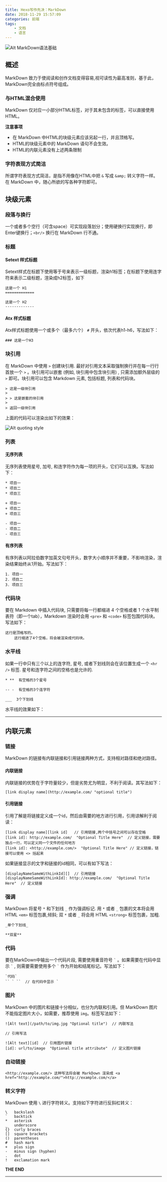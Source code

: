 ```yaml
---
title: Hexo写作先决：MarkDown
date: 2018-11-29 15:57:09
categories: 前端
tags: 
    - 文档
    - 语言
---
```


![Alt MarkDown语法基础](Hexo写作利器-MarkDown/markdown.png "MarkDown语法基础")

## 概述

MarkDown 致力于使阅读和创作文档变得容易,视可读性为最高准则，基于此，MarkDown完全由标点符号组成。

<!-- more -->

### 与HTML混合使用

MarkDown 仅对应一小部分HTML标签，对于其未包含的标签，可以直接使用HTML。

**注意事项**

* 在 MarkDown 中HTML的块级元素应该另起一行，并且顶格写。
* HTML的块级元素中的 MarkDown 语句不会生效。
* HTML的内联元素没有上述两条限制

### 字符表现方式简洁

所谓字符表现方式简洁，是指不用像在HTML中把 `&` 写成 `&amp;` 转义字符一样。在 MarkDown 中，随心所欲的写各种字符即可。

## 块级元素

### 段落与换行

一个或者多个空行（可含space）可实现段落划分；使用硬换行实现换行，即Enter键换行；`<br/>` 换行在 MarkDown 行不通。

### 标题

#### Setext 样式标题

Setext样式在标题下使用等于号来表示一级标题，渲染h1标签；在标题下使用连字符来表示二级标题，渲染成h2标签，如下

    这是一个 H1
    =============

    这是一个 H2
    -------------

#### Atx 样式标题

Atx样式标题使用一个或多个（最多六个） `#` 开头，依次代表h1-h6，写法如下：

    ### 这是一个H3

### 块引用

在 MarkDown 中使用 `>` 创建块引用. 最好对引用文本采取强制换行并在每一行行首放一个 `>` 。块引用可以嵌套 (例如, 块引用中包含块引用) , 只需添加额外层级的 `>` 即可。块引用可以包含 Markdown 元素, 包括标题, 列表和代码块。

    > 这是一级块引用
    >
    > > 这是嵌套的块引用
    >
    > 返回一级块引用

上面的代码可以渲染出如下的效果：

![Alt quoting style](Hexo写作利器-MarkDown/quote.png "Quoting Style")

### 列表

#### 无序列表

无序列表使用星号, 加号, 和连字符作为每一项的开头，它们可以互换。写法如下：

    * 项目一
    * 项目二
    * 项目三

    + 项目一
    + 项目二
    + 项目三

    - 项目一
    - 项目二
    - 项目三

#### 有序列表

有序列表以阿拉伯数字加英文句号开头，数字大小顺序并不重要，不影响渲染，渲染结果始终从1开始。写法如下：

    1. 项目一
    2. 项目二
    3. 项目三

### 代码块

要在 Markdown 中插入代码块, 只需要将每一行都缩进 4 个空格或者 1 个水平制表符（即一个tab），Markdown 渲染时会用 `<pre>` 和 `<code>` 标签包围代码块。写法如下：

    这行是顶格写的。
        这行缩进了4个空格，将会被渲染成代码块。

### 水平线

如果一行中只有三个以上的连字符, 星号, 或者下划线则会在该位置生成一个 `<hr />` 标签. 星号和连字符之间的空格也是允许的. 

    * **  有空格的3个星号

    -- -  有空格的3个连字符

    ___  3个下划线

水平线的效果如下：

-------

## 内联元素

### 链接

MarkDown 的链接有内联链接和引用链接两种方式，支持相对路径和绝对路径。

#### 内联链接

内联链接的优势在于字符量较少，但是劣势尤为明显，不利于阅读。其写法如下：

    [link display name](http://example.com/ "optional title")

#### 引用链接

引用了解是将链接定义成一个id，然后由需要的地方进行引用，引用谅解利于阅读：

    [link display name][link id]   // 引用链接,两个中括号之间可以存在空格
    [link id]: http://example.com/  "Optional Title Here"  // 定义链接，需要独占一行，可以定义同一个文件的任何地方
    [link id]: <http://example.com/>  "Optional Title Here" // 定义链接，链接可以使用 <> 括起来

如果链接显示的文字和链接的id相同，可以有如下写法：

    [displayNameSameWithLinkId][]  // 引用链接
    [displayNameSameWithLinkId]: http://example.com/  "Optional Title Here"  // 定义链接

### 强调

MarkDown 将星号 `*` 和下划线 `_` 作为强调标记. 用 `*` 或者 `_` 包裹的文本将会用 HTML `<em>` 标签包裹,倾斜; 双 `*` 或者 `_` 将会用 HTML `<strong>` 标签包裹，加粗. 

    _单个下划线_

    **双星**

### 代码

要在MarkDown中输出一个代码片段, 需要使用重音符号 `` ` `` 。如果需要在代码中显示 `` ` `` , 则需要需要使用多个 `` ` `` 作为开始和结尾标记。写法如下：

    `代码`
    `` ` ``  // 在代码中显示 `

### 图片

MarkDown 中的图片和链接十分相似，也分为内联和引用。但 MarkDown 图片不能指定图片大小，如需要，推荐使用 `img`。标签写法如下：

    ![Alt text](/path/to/img.jpg "Optional title")  // 内联写法
    
    // 引用写法

    ![Alt text][id]  // 引用图片链接
    [id]: url/to/image  "Optional title attribute"  // 定义图片链接

### 自动链接

    <http://example.com/> 这种写法将会被 MarkDown 渲染成 <a href="http://example.com/">http://example.com/</a>

### 转义字符

MarkDown 使用 `\` 进行字符转义。支持如下字符进行反斜杠转义：

    \   backslash
    `   backtick
    *   asterisk
    _   underscore
    {}  curly braces
    []  square brackets
    ()  parentheses
    #   hash mark
    +   plus sign
    -   minus sign (hyphen)
    .   dot
    !   exclamation mark

**THE END**

------
